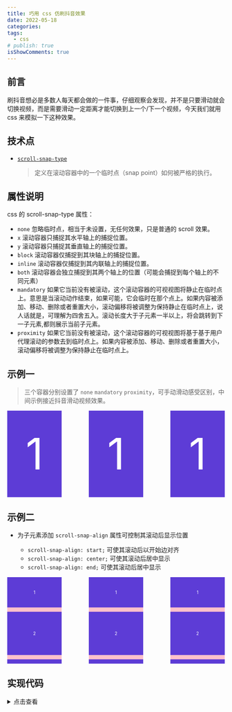 ```yaml
---
title: 巧用 css 仿刷抖音效果
date: 2022-05-18
categories:
tags:
  - css
# publish: true
isShowComments: true
---
```


## 前言

刷抖音想必是多数人每天都会做的一件事，仔细观察会发现，并不是只要滑动就会切换视频，而是需要滑动一定距离才能切换到上一个/下一个视频，今天我们就用 css 来模拟一下这种效果。

## 技术点

- [`scroll-snap-type`](https://developer.mozilla.org/zh-CN/docs/Web/CSS/scroll-snap-type)
  > 定义在滚动容器中的一个临时点（snap point）如何被严格的执行。

## 属性说明

css 的 scroll-snap-type 属性：

- `none`
  忽略临时点，相当于未设置，无任何效果，只是普通的 scroll 效果。
- `x`
  滚动容器只捕捉其水平轴上的捕捉位置。
- `y`
  滚动容器只捕捉其垂直轴上的捕捉位置。
- `block`
  滚动容器仅捕捉到其块轴上的捕捉位置。
- `inline`
  滚动容器仅捕捉到其内联轴上的捕捉位置。
- `both`
  滚动容器会独立捕捉到其两个轴上的位置（可能会捕捉到每个轴上的不同元素）
- `mandatory`
  如果它当前没有被滚动，这个滚动容器的可视视图将静止在临时点上。意思是当滚动动作结束，如果可能，它会临时在那个点上。如果内容被添加、移动、删除或者重置大小，滚动偏移将被调整为保持静止在临时点上，说人话就是，可理解为四舍五入。滚动长度大于子元素一半以上，将会跳转到下一子元素,都则展示当前子元素。
- `proximity`
  如果它当前没有被滚动，这个滚动容器的可视视图将基于基于用户代理滚动的参数去到临时点上。如果内容被添加、移动、删除或者重置大小，滚动偏移将被调整为保持静止在临时点上。

## 示例一

> 三个容器分别设置了 `none` `mandatory` `proximity`，可手动滑动感受区别，中间示例接近抖音滑动视频效果。

  <html>
      <style>
        .none, .mandatory, .proximity {
          width:25%;
          height: 200px;
          background: pink;
          overflow: auto;
        }
        .none {
          /* 不做任何处理，等同于未设置 */
          scroll-snap-type: none;
        }
        .mandatory {
          /* mandatory   可理解为四舍五入。滚动长度大于子元素一半以上，将会跳转到下一子元素,都则展示当前子元素*/
          scroll-snap-type: y mandatory;
        }
        .proximity {
          /* proximity  靠近切换，足够靠近下一子元素时，完全展示下一个，足够靠近上一子元素时，展示，其余长度时，保持与 none 桶阳光*/
          scroll-snap-type: y proximity;
        }
        .item {
          width: 100%;
          height: 200px;
          line-height: 200px;
          background: rgb(93, 60, 214);
          margin-bottom: 10px;
          scroll-snap-align: center;
          text-align: center;
          font-size: 100px;
          color: #fff;
        }
      </style>
      <div style="display:flex;justify-content:space-between;"> 
        <div class="none">
          <div class="item">1</div>
          <div class="item">2</div>
          <div class="item">3</div>
          <div class="item">4</div>
          <div class="item">5</div>
          <div class="item">6</div>
          <div class="item">7</div>
        </div>
        <div class="mandatory">
          <div class="item">1</div>
          <div class="item">2</div>
          <div class="item">3</div>
          <div class="item">4</div>
          <div class="item">5</div>
          <div class="item">6</div>
          <div class="item">7</div>
        </div>
        <div class="proximity">
          <div class="item">1</div>
          <div class="item">2</div>
          <div class="item">3</div>
          <div class="item">4</div>
          <div class="item">5</div>
          <div class="item">6</div>
          <div class="item">7</div>
        </div>
      </div>
     
  </html>

## 示例二

- 为子元素添加 `scroll-snap-align` 属性可控制其滚动后显示位置

  - `scroll-snap-align: start;` 可使其滚动后以开始边对齐
  - `scroll-snap-align: center;` 可使其滚动后居中显示
  - `scroll-snap-align: end;` 可使其滚动后居中显示

<html>
  <style>
    .none,
    .mandatory,
    .proximity {
      width: 25%;
      height: 200px;
      background: pink;
      overflow: auto;
    }
    .mandatory {
      /* mandatory   可理解为四舍五入。滚动长度大于子元素一半以上，将会跳转到下一子元素,都则展示当前子元素*/
      scroll-snap-type: y mandatory;
    }
    .item_bottom_start,
    .item_bottom_center,
    .item_bottom_end {
      width: 100%;
      background: rgb(93, 60, 214);
      margin-bottom: 10px;
      text-align: center;
      color: #fff;
      font-size: 10px;
    }
    .item_bottom_start {
      scroll-snap-align: start;
    }
    .item_bottom_center {
      scroll-snap-align: center;
    }
    .item_bottom_end {
      scroll-snap-align: end;
    }
    .h50 {
      height: 50px;
      line-height: 50px;
    }
    .h70 {
      height: 70px;
      line-height: 70px;
    }
    .h80 {
      height: 80px;
      line-height: 80px;
    }
    .h90 {
      height: 90px;
      line-height: 90px;
    }
    .h100 {
      height: 100px;
      line-height: 100px;
    }
  </style>
  <div style="display: flex; justify-content: space-between">
    <div class="mandatory">
      <div class="item_bottom_start h70">1</div>
      <div class="item_bottom_start h100">2</div>
      <div class="item_bottom_start h50">3</div>
      <div class="item_bottom_start h100">4</div>
      <div class="item_bottom_start h80">5</div>
      <div class="item_bottom_start h100">6</div>
      <div class="item_bottom_start h90">7</div>
    </div>
    <div class="mandatory">
      <div class="item_bottom_center h70">1</div>
      <div class="item_bottom_center h100">2</div>
      <div class="item_bottom_center h50">3</div>
      <div class="item_bottom_center h100">4</div>
      <div class="item_bottom_center h80">5</div>
      <div class="item_bottom_center h100">6</div>
      <div class="item_bottom_center h90">7</div>
    </div>
    <div class="mandatory">
      <div class="item_bottom_end h70">1</div>
      <div class="item_bottom_end h100">2</div>
      <div class="item_bottom_end h50">3</div>
      <div class="item_bottom_end h100">4</div>
      <div class="item_bottom_end h80">5</div>
      <div class="item_bottom_end h100">6</div>
      <div class="item_bottom_end h90">7</div>
    </div>
  </div>
</html>

## 实现代码

<details>
<summary>点击查看</summary>

```html
<html>
  <style>
    .none,
    .mandatory,
    .proximity {
      width: 25%;
      height: 200px;
      background: pink;
      overflow: auto;
    }
    .none {
      /* 不做任何处理，等同于未设置 */
      scroll-snap-type: none;
    }
    .mandatory {
      /* mandatory   可理解为四舍五入。滚动长度大于子元素一半以上，将会跳转到下一子元素,都则展示当前子元素*/
      scroll-snap-type: y mandatory;
    }
    .proximity {
      /* proximity  靠近切换，足够靠近下一子元素时，完全展示下一个，足够靠近上一子元素时，展示，其余长度时，保持与 none 桶阳光*/
      scroll-snap-type: y proximity;
    }
    .item {
      width: 100%;
      height: 200px;
      line-height: 200px;
      background: rgb(93, 60, 214);
      margin-bottom: 10px;
      scroll-snap-align: center;
      text-align: center;
      font-size: 100px;
      color: #fff;
    }
  </style>
  <div style="display: flex; justify-content: space-between">
    <div class="none">
      <div class="item">1</div>
      <div class="item">2</div>
      <div class="item">3</div>
      <div class="item">4</div>
      <div class="item">5</div>
      <div class="item">6</div>
      <div class="item">7</div>
    </div>
    <div class="mandatory">
      <div class="item">1</div>
      <div class="item">2</div>
      <div class="item">3</div>
      <div class="item">4</div>
      <div class="item">5</div>
      <div class="item">6</div>
      <div class="item">7</div>
    </div>
    <div class="proximity">
      <div class="item">1</div>
      <div class="item">2</div>
      <div class="item">3</div>
      <div class="item">4</div>
      <div class="item">5</div>
      <div class="item">6</div>
      <div class="item">7</div>
    </div>
  </div>
</html>

<!------------ 以上为示例一代码，以下为示例二代码 ------------>

<html>
  <style>
    .none,
    .mandatory,
    .proximity {
      width: 25%;
      height: 200px;
      background: pink;
      overflow: auto;
    }
    .mandatory {
      /* mandatory   可理解为四舍五入。滚动长度大于子元素一半以上，将会跳转到下一子元素,都则展示当前子元素*/
      scroll-snap-type: y mandatory;
    }
    .item_bottom_start,
    .item_bottom_center,
    .item_bottom_end {
      width: 100%;
      background: rgb(93, 60, 214);
      margin-bottom: 10px;
      text-align: center;
      color: #fff;
      font-size: 10px;
    }
    .item_bottom_start {
      scroll-snap-align: start;
    }
    .item_bottom_center {
      scroll-snap-align: center;
    }
    .item_bottom_end {
      scroll-snap-align: end;
    }
    .h50 {
      height: 50px;
      line-height: 50px;
    }
    .h70 {
      height: 70px;
      line-height: 70px;
    }
    .h80 {
      height: 80px;
      line-height: 80px;
    }
    .h90 {
      height: 90px;
      line-height: 90px;
    }
    .h100 {
      height: 100px;
      line-height: 100px;
    }
  </style>
  <div style="display: flex; justify-content: space-between">
    <div class="mandatory">
      <div class="item_bottom_start h70">1</div>
      <div class="item_bottom_start h100">2</div>
      <div class="item_bottom_start h50">3</div>
      <div class="item_bottom_start h100">4</div>
      <div class="item_bottom_start h80">5</div>
      <div class="item_bottom_start h100">6</div>
      <div class="item_bottom_start h90">7</div>
    </div>
    <div class="mandatory">
      <div class="item_bottom_center h70">1</div>
      <div class="item_bottom_center h100">2</div>
      <div class="item_bottom_center h50">3</div>
      <div class="item_bottom_center h100">4</div>
      <div class="item_bottom_center h80">5</div>
      <div class="item_bottom_center h100">6</div>
      <div class="item_bottom_center h90">7</div>
    </div>
    <div class="mandatory">
      <div class="item_bottom_end h70">1</div>
      <div class="item_bottom_end h100">2</div>
      <div class="item_bottom_end h50">3</div>
      <div class="item_bottom_end h100">4</div>
      <div class="item_bottom_end h80">5</div>
      <div class="item_bottom_end h100">6</div>
      <div class="item_bottom_end h90">7</div>
    </div>
  </div>
</html>
```

</details>
